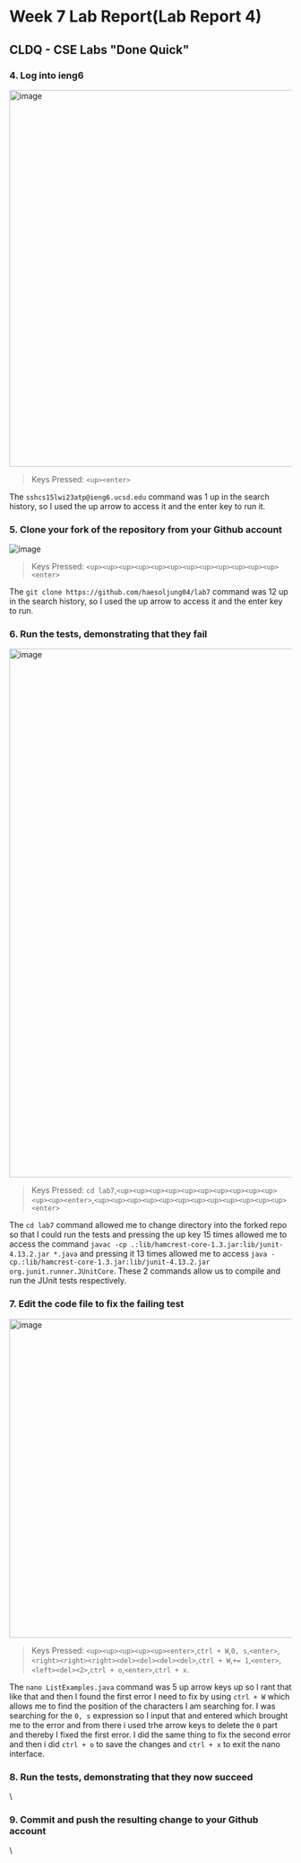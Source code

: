 # Week 7 Lab Report(Lab Report 4)
## CLDQ - CSE Labs "Done Quick"
### 4. Log into ieng6
<img width="671" alt="image" src="https://user-images.githubusercontent.com/110417501/221388254-cb41c88a-4ae2-48c3-b04e-03189205ae0b.png">

> Keys Pressed: `<up><enter>`

The `sshcs15lwi23atp@ieng6.ucsd.edu` command was 1 up in the search history, so I used the up arrow to access it and the enter key to run it.

### 5. Clone your fork of the repository from your Github account
![image](https://user-images.githubusercontent.com/110417501/221393218-cc49725d-e384-45e7-99d0-3bc2d8fbe2f9.png)

> Keys Pressed: `<up><up><up><up><up><up><up><up><up><up><up><up><enter>`

The `git clone https://github.com/haesoljung04/lab7` command was 12 up in the search history, so I used the up arrow to access it and the enter key to run.

### 6. Run the tests, demonstrating that they fail
<img width="942" alt="image" src="https://user-images.githubusercontent.com/110417501/221393776-2e52b1f1-00a3-40ea-b27f-e2250ce2fc2f.png">

> Keys Pressed: `cd lab7`,`<up><up><up><up><up><up><up><up><up><up><up><up><enter>`,`<up><up><up><up><up><up><up><up><up><up><up><up><enter>`

The `cd lab7` command allowed me to change directory into the forked repo so that I could run the tests and pressing the up key 15 times allowed me to access the command `javac -cp .:lib/hamcrest-core-1.3.jar:lib/junit-4.13.2.jar *.java` and pressing it 13 times allowed me to access `java -cp.:lib/hamcrest-core-1.3.jar:lib/junit-4.13.2.jar org.junit.runner.JUnitCore`. These 2 commands allow us to compile and run the JUnit tests respectively.

### 7. Edit the code file to fix the failing test
<img width="568" alt="image" src="https://user-images.githubusercontent.com/110417501/221393793-3d78dd3c-7a26-4587-9f46-91736c4bedf9.png">

> Keys Pressed: `<up><up><up><up><up><enter>`,`ctrl + W`,`0, s`,`<enter>`,`<right><right><right><del><del><del><del>`,`ctrl + W`,`+= 1`,`<enter>`,`<left><del><2>`,`ctrl + o`,`<enter>`,`ctrl + x`.

The `nano ListExamples.java` command was 5 up arrow keys up so I rant that like that and then I found the first error I need to fix by using `ctrl + W` which allows me to find the position of the characters I am searching for. I was searching for the `0, s` expression so I input that and entered which brought me to the error and from there i used trhe arrow keys to delete the `0` part and thereby I fixed the first error. I did the same thing to fix the second error and then i did `ctrl + o` to save the changes and `ctrl + x` to exit the nano interface.


### 8. Run the tests, demonstrating that they now succeed
\
### 9. Commit and push the resulting change to your Github account
\
